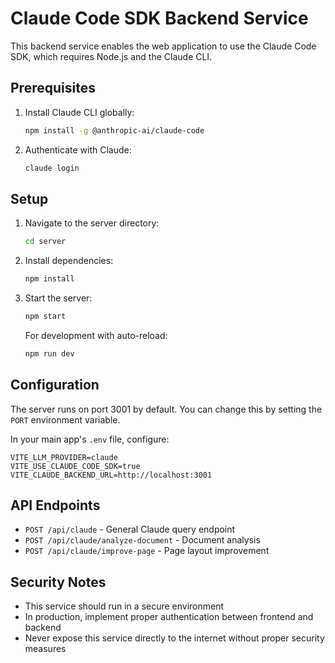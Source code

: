 # Claude Code SDK Backend Service

This backend service enables the web application to use the Claude Code SDK, which requires Node.js and the Claude CLI.

## Prerequisites

1. Install Claude CLI globally:
   ```bash
   npm install -g @anthropic-ai/claude-code
   ```

2. Authenticate with Claude:
   ```bash
   claude login
   ```

## Setup

1. Navigate to the server directory:
   ```bash
   cd server
   ```

2. Install dependencies:
   ```bash
   npm install
   ```

3. Start the server:
   ```bash
   npm start
   ```

   For development with auto-reload:
   ```bash
   npm run dev
   ```

## Configuration

The server runs on port 3001 by default. You can change this by setting the `PORT` environment variable.

In your main app's `.env` file, configure:
```
VITE_LLM_PROVIDER=claude
VITE_USE_CLAUDE_CODE_SDK=true
VITE_CLAUDE_BACKEND_URL=http://localhost:3001
```

## API Endpoints

- `POST /api/claude` - General Claude query endpoint
- `POST /api/claude/analyze-document` - Document analysis
- `POST /api/claude/improve-page` - Page layout improvement

## Security Notes

- This service should run in a secure environment
- In production, implement proper authentication between frontend and backend
- Never expose this service directly to the internet without proper security measures